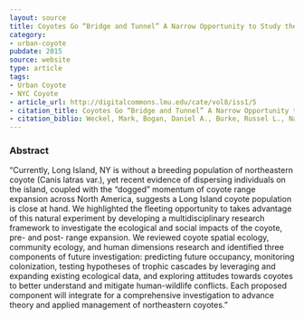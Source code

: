 ```yaml
---
layout: source
title: Coyotes Go “Bridge and Tunnel” A Narrow Opportunity to Study the Socio-ecological Impacts of Coyote Range Expansion on Long Island, NY Pre- and Post-Arrival
category: 
- urban-coyote
pubdate: 2015
source: website
type: article
tags:
- Urban Coyote
- NYC Coyote
- article_url: http://digitalcommons.lmu.edu/cate/vol8/iss1/5
- citation_title: Coyotes Go “Bridge and Tunnel” A Narrow Opportunity to Study the Socio-ecological Impacts of Coyote Range Expansion on Long Island, NY Pre- and Post-Arrival
- citation_biblio: Weckel, Mark, Bogan, Daniel A., Burke, Russel L., Nagy, Christopher, Siemer, William F., Green, Timothy and Mitchell, Numi (2015) "Coyotes Go “Bridge and Tunnel” A Narrow Opportunity to Study the Socio-ecological Impacts of Coyote Range Expansion on Long Island, NY Pre- and Post-Arrival." Cities and the Environment Vol. 8.1 
---
```


### Abstract
“Currently, Long Island, NY is without a breeding population of northeastern coyote (Canis latras var.), yet recent evidence of dispersing individuals on the island, coupled with the “dogged” momentum of coyote range expansion across North America, suggests a Long Island coyote population is close at hand. We highlighted the fleeting opportunity to takes advantage of this natural experiment by developing a multidisciplinary research framework to investigate the ecological and social impacts of the coyote, pre- and post- range expansion. We reviewed coyote spatial ecology, community ecology, and human dimensions research and identified three components of future investigation: predicting future occupancy, monitoring colonization, testing hypotheses of trophic cascades by leveraging and expanding existing ecological data, and exploring attitudes towards coyotes to better understand and mitigate human-wildlife conflicts. Each proposed component will integrate for a comprehensive investigation to advance theory and applied management of northeastern coyotes.”
